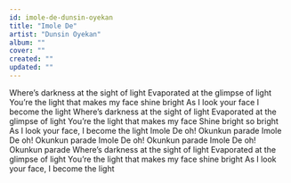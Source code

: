 ```yaml
---
id: imole-de-dunsin-oyekan
title: "Imole De"
artist: "Dunsin Oyekan"
album: ""
cover: ""
created: ""
updated: ""
---
```


Where’s darkness at the sight of light
Evaporated at the glimpse of light
You’re the light that makes my face shine bright
As I look your face
I become the light
Where’s darkness at the sight of light
Evaporated at the glimpse of light
You’re the light that makes my face
Shine bright so bright
As I look your face, I become the light
Imole De oh! Okunkun parade
Imole De oh! Okunkun parade
Imole De oh! Okunkun parade
Imole De oh! Okunkun parade
Where’s darkness at the sight of light
Evaporated at the glimpse of light
You’re the light that makes my face shine bright
As I look your face, I become the light